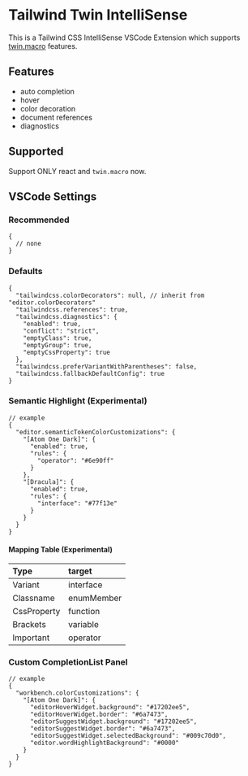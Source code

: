 # Tailwind Twin IntelliSense

This is a Tailwind CSS IntelliSense VSCode Extension which supports [twin.macro](https://github.com/ben-rogerson/twin.macro) features.

## Features

- auto completion
- hover
- color decoration
- document references
- diagnostics

## Supported

Support ONLY react and `twin.macro` now.

## VSCode Settings

### Recommended

```json5
{
  // none
}
```

### Defaults

```json5
{
  "tailwindcss.colorDecorators": null, // inherit from "editor.colorDecorators"
  "tailwindcss.references": true,
  "tailwindcss.diagnostics": {
    "enabled": true,
    "conflict": "strict",
    "emptyClass": true,
    "emptyGroup": true,
    "emptyCssProperty": true
  },
  "tailwindcss.preferVariantWithParentheses": false,
  "tailwindcss.fallbackDefaultConfig": true
}
```

### Semantic Highlight (Experimental)

```json5
// example
{
  "editor.semanticTokenColorCustomizations": {
    "[Atom One Dark]": {
      "enabled": true,
      "rules": {
        "operator": "#6e90ff"
      }
    },
    "[Dracula]": {
      "enabled": true,
      "rules": {
        "interface": "#77f13e"
      }
    }
  }
}

```

#### Mapping Table (Experimental)

| Type        | target     |
| :---------- | :--------- |
| Variant     | interface  |
| Classname   | enumMember |
| CssProperty | function   |
| Brackets    | variable   |
| Important   | operator   |

### Custom CompletionList Panel

```json5
// example
{
  "workbench.colorCustomizations": {
    "[Atom One Dark]": {
      "editorHoverWidget.background": "#17202ee5",
      "editorHoverWidget.border": "#6a7473",
      "editorSuggestWidget.background": "#17202ee5",
      "editorSuggestWidget.border": "#6a7473",
      "editorSuggestWidget.selectedBackground": "#009c70d0",
      "editor.wordHighlightBackground": "#0000"
    }
  }
}
```
